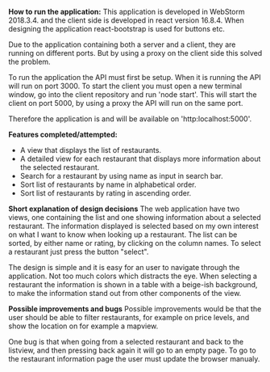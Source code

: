 **How to run the application:**
This application is developed in WebStorm 2018.3.4. and the client
side is developed in react version 16.8.4. When designing the 
application react-bootstrap is used for buttons etc. 

Due to the application containing both a server and a client,
they are running on different ports. But by using a proxy on the 
client side this solved the problem. 

To run the application the API must first be setup. When it is running the API will run on port 
3000. To start the client you must open a new terminal window, 
go into the client repository and run 'node start'.
This will start the client on port 5000, by using a proxy the API 
will run on the same port. 

Therefore the application is and will be available on 
'http:localhost:5000'.

**Features completed/attempted:**
- A view that displays the list of restaurants.
- A detailed view for each restaurant that displays more information 
about the selected restaurant.
- Search for a restaurant by using name as input in search bar.
- Sort list of restaurants by name in alphabetical order.
- Sort list of restaurants by rating in ascending order. 

**Short explanation of design decisions**
The web application have two views, one containing the list and one 
showing information about a selected restaurant. The information 
displayed is selected based on my own interest on what I want to 
know when looking up a restaurant. The list can be sorted, by either 
name or rating, by clicking on the column names. To select a 
restaurant just press the button "select".

The design is simple and it is easy for an user to navigate through
the application. Not too much colors which distracts the eye. 
When selecting a restaurant the information is shown in a table 
with a beige-ish background, to make the information stand out 
from other components of the view. 

**Possible improvements and bugs**
Possible improvements would be that the user should be able to
filter restaurants, for example on price levels, and show the 
location on for example a mapview. 

One bug is that when going from a selected restaurant and back to 
the listview, and then pressing back again it will go to an empty page. 
To go to the restaurant information page the user must update the browser manualy. 
